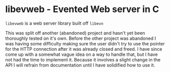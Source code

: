 libevweb - Evented Web server in C
====

`libevweb` is a web server library built off `libevn`

This was split off another (abandoned) project and hasn't yet been thoroughly
tested on it's own. Before the other project was abandoned I was having some
difficulty making sure the user didn't try to use the pointer for the HTTP
connection after it was already closed and freed. I have since come up with a
somewhat vague idea on a way to handle that, but I have not had the time to
implement it. Because it involves a slight change in the API I will refrain
from documentation until I have solidified how to use it.
